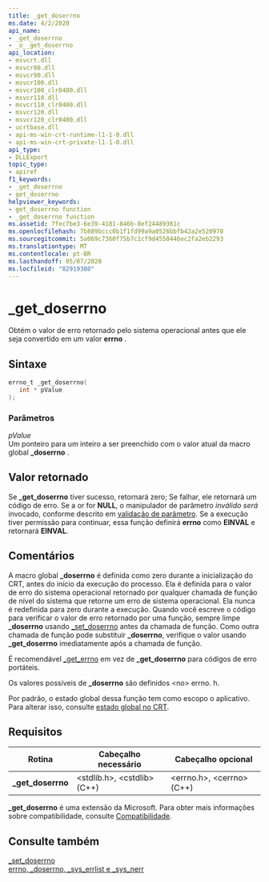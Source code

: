 ```yaml
---
title: _get_doserrno
ms.date: 4/2/2020
api_name:
- _get_doserrno
- _o__get_doserrno
api_location:
- msvcrt.dll
- msvcr80.dll
- msvcr90.dll
- msvcr100.dll
- msvcr100_clr0400.dll
- msvcr110.dll
- msvcr110_clr0400.dll
- msvcr120.dll
- msvcr120_clr0400.dll
- ucrtbase.dll
- api-ms-win-crt-runtime-l1-1-0.dll
- api-ms-win-crt-private-l1-1-0.dll
api_type:
- DLLExport
topic_type:
- apiref
f1_keywords:
- _get_doserrno
- get_doserrno
helpviewer_keywords:
- get_doserrno function
- _get_doserrno function
ms.assetid: 7fec7be3-6e39-4181-846b-8ef24489361c
ms.openlocfilehash: 7b889bccc0b1f1fd99a9a0526bbfb42a2e520970
ms.sourcegitcommit: 5a069c7360f75b7c1cf9d4550446ec2fa2eb2293
ms.translationtype: MT
ms.contentlocale: pt-BR
ms.lasthandoff: 05/07/2020
ms.locfileid: "82919380"
---
```

# <a name="_get_doserrno"></a>_get_doserrno

Obtém o valor de erro retornado pelo sistema operacional antes que ele seja convertido em um valor **errno** .

## <a name="syntax"></a>Sintaxe

```C
errno_t _get_doserrno(
   int * pValue
);
```

### <a name="parameters"></a>Parâmetros

*pValue*<br/>
Um ponteiro para um inteiro a ser preenchido com o valor atual da macro global **_doserrno** .

## <a name="return-value"></a>Valor retornado

Se **_get_doserrno** tiver sucesso, retornará zero; Se falhar, ele retornará um código de erro. Se a or for **NULL**, o manipulador de parâmetro *inválido será* invocado, conforme descrito em [validação de parâmetro](../../c-runtime-library/parameter-validation.md). Se a execução tiver permissão para continuar, essa função definirá **errno** como **EINVAL** e retornará **EINVAL**.

## <a name="remarks"></a>Comentários

A macro global **_doserrno** é definida como zero durante a inicialização do CRT, antes do início da execução do processo. Ela é definida para o valor de erro do sistema operacional retornado por qualquer chamada de função de nível do sistema que retorne um erro de sistema operacional. Ela nunca é redefinida para zero durante a execução. Quando você escreve o código para verificar o valor de erro retornado por uma função, sempre limpe **_doserrno** usando [_set_doserrno](set-doserrno.md) antes da chamada de função. Como outra chamada de função pode substituir **_doserrno**, verifique o valor usando **_get_doserrno** imediatamente após a chamada de função.

É recomendável [_get_errno](get-errno.md) em vez de **_get_doserrno** para códigos de erro portáteis.

Os valores possíveis de **_doserrno** são definidos \<no> errno. h.

Por padrão, o estado global dessa função tem como escopo o aplicativo. Para alterar isso, consulte [estado global no CRT](../global-state.md).

## <a name="requirements"></a>Requisitos

|Rotina|Cabeçalho necessário|Cabeçalho opcional|
|-------------|---------------------|---------------------|
|**_get_doserrno**|\<stdlib.h>, \<cstdlib> (C++)|\<errno.h>, \<cerrno> (C++)|

**_get_doserrno** é uma extensão da Microsoft. Para obter mais informações sobre compatibilidade, consulte [Compatibilidade](../../c-runtime-library/compatibility.md).

## <a name="see-also"></a>Consulte também

[_set_doserrno](set-doserrno.md)<br/>
[errno, _doserrno, _sys_errlist e _sys_nerr](../../c-runtime-library/errno-doserrno-sys-errlist-and-sys-nerr.md)<br/>
